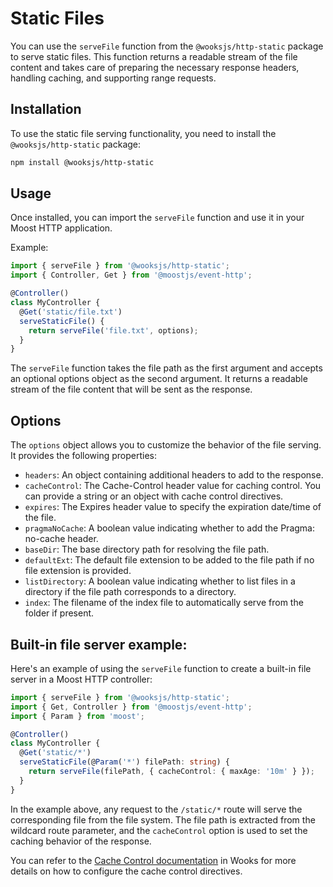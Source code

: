 # Static Files

You can use the `serveFile` function from the `@wooksjs/http-static` package to serve static files.
This function returns a readable stream of the file content and takes care of preparing the necessary response headers, handling caching, and supporting range requests.

## Installation

To use the static file serving functionality, you need to install the `@wooksjs/http-static` package:

```bash
npm install @wooksjs/http-static
```

## Usage

Once installed, you can import the `serveFile` function and use it in your Moost HTTP application.

Example:

```ts
import { serveFile } from '@wooksjs/http-static';
import { Controller, Get } from '@moostjs/event-http';

@Controller()
class MyController {
  @Get('static/file.txt')
  serveStaticFile() {
    return serveFile('file.txt', options);
  }
}
```

The `serveFile` function takes the file path as the first argument and accepts an optional options object as the second argument.
It returns a readable stream of the file content that will be sent as the response.

## Options

The `options` object allows you to customize the behavior of the file serving. It provides the following properties:

-   `headers`: An object containing additional headers to add to the response.
-   `cacheControl`: The Cache-Control header value for caching control. You can provide a string or an object with cache control directives.
-   `expires`: The Expires header value to specify the expiration date/time of the file.
-   `pragmaNoCache`: A boolean value indicating whether to add the Pragma: no-cache header.
-   `baseDir`: The base directory path for resolving the file path.
-   `defaultExt`: The default file extension to be added to the file path if no file extension is provided.
-   `listDirectory`: A boolean value indicating whether to list files in a directory if the file path corresponds to a directory.
-   `index`: The filename of the index file to automatically serve from the folder if present.

## Built-in file server example:

Here's an example of using the `serveFile` function to create a built-in file server in a Moost HTTP controller:

```ts
import { serveFile } from '@wooksjs/http-static';
import { Get, Controller } from '@moostjs/event-http';
import { Param } from 'moost';

@Controller()
class MyController {
  @Get('static/*')
  serveStaticFile(@Param('*') filePath: string) {
    return serveFile(filePath, { cacheControl: { maxAge: '10m' } });
  }
}
```

In the example above, any request to the `/static/*` route will serve the corresponding file from the file system.
The file path is extracted from the wildcard route parameter, and the `cacheControl` option is used to set the caching behavior of the response.

You can refer to the [Cache Control documentation](https://wooks.moost.org/webapp/composables/response.html#cache-control) in Wooks for more details on how to configure the cache control directives.
